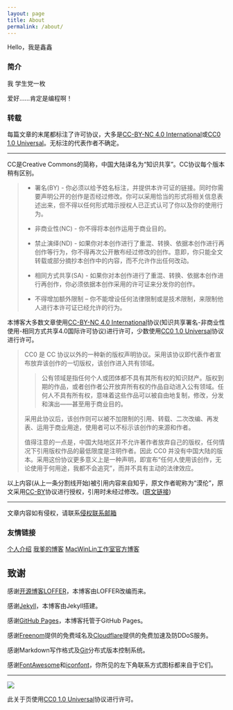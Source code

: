 ```yaml
---
layout: page
title: About
permalink: /about/
---
```


Hello，我是鑫鑫

### 简介

我 学生党一枚

爱好……肯定是编程啊！ 

### 转载

每篇文章的末尾都标注了许可协议，大多是[CC-BY-NC 4.0 International](https://creativecommons.org/licenses/by-nc/4.0/deed.zh)或[CC0 1.0 Universal](https://creativecommons.org/publicdomain/zero/1.0/deed.zh)。无标注的代表作者不确定。

---

CC是Creative Commons的简称，中国大陆译名为“知识共享”。CC协议每个版本稍有区别。

> - 署名(BY) - 你必须以给予姓名标注，并提供本许可证的链接。同时你需要声明公开的创作是否经过修改。你可以采用恰当的形式将相关信息表述出来，但不得以任何形式暗示授权人已正式认可了你以及你的使用行为。
> 
> - 非商业性(NC) - 你不得将本创作运用于商业目的。
> 
> - 禁止演绎(ND) - 如果你对本创作进行了重混、转换、依据本创作进行再创作等行为，你不得再次公开散布经过修改的创作。意即，你只能全文转载或部分摘抄本创作中的内容，而不允许作出任何改动。
> 
> - 相同方式共享(SA) - 如果你对本创作进行了重混、转换、依据本创作进行再创作，你必须依据本创作采用的许可证来分发你的创作。
> 
> - 不得增加额外限制 – 你不能增设任何法律限制或是技术限制，来限制他人进行本许可证已经允许的行为。

本博客大多数文章使用[CC-BY-NC 4.0 International](https://creativecommons.org/licenses/by-nc/4.0/deed.zh)协议(知识共享署名-非商业性使用-相同方式共享4.0国际许可协议)进行许可，少数使用[CC0 1.0 Universal](https://creativecommons.org/publicdomain/zero/1.0/deed.zh)协议进行许可。

> CC0 是 CC 协议以外的一种新的版权声明协议。采用该协议即代表作者宣布放弃该创作的一切版权，该创作进入共有领域。
> 
> > 公有领域是指任何个人或团体都不具有其所有权的知识财产。版权到期的作品，或者创作者公开放弃所有权的作品自动进入公有领域。任何人不具有所有权，意味着这些作品可以被自由地复制，修改，分发和演出——甚至用于商业目的。
> 
> 采用此协议后，该创作则可以被不加限制的引用、转载、二次改编、再发表、运用于商业用途，使用者可以不标示该创作的来源和作者。
> 
> 值得注意的一点是，中国大陆地区并不允许著作者放弃自己的版权，任何情况下引用版权作品的最低限度是注明作者。因此 CC0 并没有中国大陆的版本。采用这份协议更多意义上是一种声明，即宣布“任何人使用该创作，无论使用于何用途，我都不会追究”，而并不具有主动的法律效应。

以上内容(从上一条分割线开始)被引用内容来自知乎，原文作者昵称为“漠伦”，原文采用[CC-BY](https://creativecommons.org/licenses/by/4.0/deed.zh)协议进行授权，引用时未经过修改。([原文链接](https://zhuanlan.zhihu.com/p/20641764))

---

文章内容如有侵权，请联系[侵权联系邮箱](mailto:tort@xinxin2021.tk)

### 友情链接

[个人介绍](https://www.xinxin2021.tk) [我爹的博客](https://blog.xilong.tk) [MacWinLin工作室官方博客](https://blog.macwinlin.ml)

## 致谢

感谢[开源博客LOFFER](https://fromendworld.github.io/LOFFER)，本博客由LOFFER改编而来。

感谢[Jekyll](https://github.com/jekyll/jekyll)，本博客由Jekyll搭建。

感谢[GitHub Pages](https://pages.github.com)，本博客托管于GitHub Pages。

感谢[Freenom](https://freenom.com)提供的免费域名及[Cloudflare](https://cloudflare.com)提供的免费加速及防DDoS服务。

感谢Markdown写作格式及[Git](https://git-scm.com)分布式版本控制系统。

感谢[FontAwesome](https://fontawesome.com)和[iconfont](https://www.iconfont.cn)，你所见的左下角联系方式图标都来自于它们。

---

[![](https://licensebuttons.net/l/zero/1.0/88x31.png)](https://creativecommons.org/publicdomain/zero/1.0/deed.zh)

此关于页使用[CC0 1.0 Universal](https://creativecommons.org/publicdomain/zero/1.0/deed.zh)协议进行许可。
